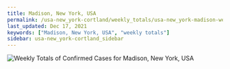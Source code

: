 ```yaml
---
title: Madison, New York, USA
permalink: /usa-new_york-cortland/weekly_totals/usa-new_york-madison-weekly_totals.html
last_updated: Dec 17, 2021
keywords: ["Madison, New York, USA", "weekly totals"]
sidebar: usa-new_york-cortland_sidebar
---
```


![Weekly Totals of Confirmed Cases for Madison, New York, USA](/covid_tracker/images/graphs/usa-new_york-madison-weekly_totals_graph.png)
